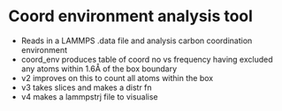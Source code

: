 # Coord environment analysis tool
- Reads in a LAMMPS .data file and analysis carbon coordination environment
- coord_env produces table of coord no vs frequency having excluded any atoms within 1.6Å of the box boundary
- v2 improves on this to count all atoms within the box
- v3 takes slices and makes a distr fn
- v4 makes a lammpstrj file to visualise
